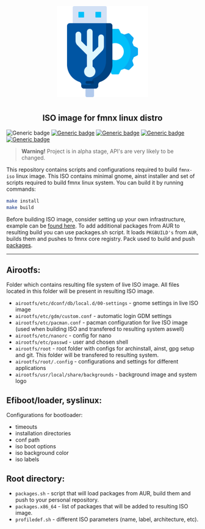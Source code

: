 <p align="center">
<img style="align: center; padding-left: 10px; padding-right: 10px; padding-bottom: 10px;" width="238px" height="238px" src="./logo.png" />
</p>

<h2 align="center">ISO image for fmnx linux distro</h2>

![Generic badge](https://img.shields.io/badge/status-alpha-red.svg)
[![Generic badge](https://img.shields.io/badge/license-gpl-orange.svg)](https://fmnx.su/core/iso/src/branch/main/LICENSE)
[![Generic badge](https://img.shields.io/badge/fmnx-repo-006db0.svg)](https://fmnx.su/core/iso)
[![Generic badge](https://img.shields.io/badge/github-repo-white.svg)](https://github.com/fmnx-su/iso)
[![Generic badge](https://img.shields.io/badge/codeberg-repo-45a3fb.svg)](https://codeberg.org/fmnx/iso)

> **Warning!** Project is in alpha stage, API's are very likely to be changed.

This repository contains scripts and configurations required to build `fmnx-iso` linux image. This ISO contains minimal gnome, ainst installer and set of scripts required to build fmnx linux system. You can build it by running commands:

```sh
make install
make build
```

Before building ISO image, consider setting up your own infrastructure, example can be [found here](https://fmnx.su/core/infr). To add additional packages from AUR to resulting build you can use packages.sh script. It loads `PKGBUILD's` from `AUR`, builds them and pushes to fmnx core registry. Pack used to build and push [packages](https://fmnx.su/core/pack).

---

## Airootfs:

Folder which contains resulting file system of live ISO image. All files located in this folder will be present in resulting ISO image.

- `airootfs/etc/dconf/db/local.d/00-settings` - gnome settings in live ISO image
- `airootfs/etc/gdm/custom.conf` - automatic login GDM settings
- `airootfs/etc/pacman.conf` - pacman configuration for live ISO image (used when building ISO and transfered to resulting system aswell)
- `airootfs/etc/nanorc` - config for nano
- `airootfs/etc/passwd` - user and chosen shell
- `airootfs/root` - root folder with configs for archinstall, ainst, gpg setup and git. This folder will be transfered to resulting system.
- `airootfs/root/.config` - configurations and settings for different applications
- `airootfs/usr/local/share/backgrounds` - background image and system logo

## Efiboot/loader, syslinux:

Configurations for bootloader:

- timeouts
- installation directories
- conf path
- iso boot options
- iso background color
- iso labels

## Root directory:

- `packages.sh` - script that will load packages from AUR, build them and push to your personal repository.
- `packages.x86_64` - list of packages that will be added to resulting ISO image.
- `profiledef.sh` - different ISO parameters (name, label, architecture, etc).
